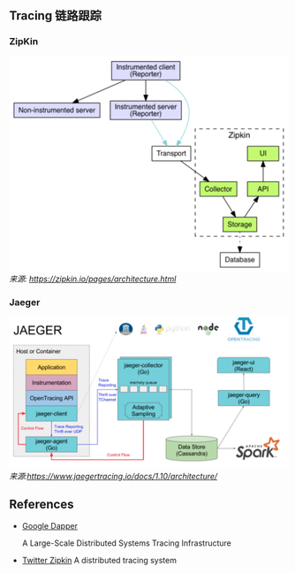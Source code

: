 ## Tracing 链路跟踪



### ZipKin

![](../images/zipkin.png)
*来源: https://zipkin.io/pages/architecture.html*


### Jaeger

![](../images/jaeger.png)
*来源:https://www.jaegertracing.io/docs/1.10/architecture/*


## References

* [Google Dapper](http://static.googleusercontent.com/media/research.google.com/en//pubs/archive/36356.pdf)

    A Large-Scale Distributed Systems Tracing Infrastructure

* [Twitter Zipkin](http://zipkin.io/) A distributed tracing system

